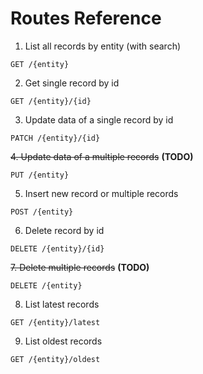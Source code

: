 # Routes Reference

1. List all records by entity (with search)

```
GET /{entity}
```

2. Get single record by id

```
GET /{entity}/{id}
```

3. Update data of a single record by id

```
PATCH /{entity}/{id}
```

~~4. Update data of a multiple records~~ **(TODO)**

```
PUT /{entity}
```

5. Insert new record or multiple records

```
POST /{entity}
```

6. Delete record by id

```
DELETE /{entity}/{id}
```

~~7. Delete multiple records~~ **(TODO)**

```
DELETE /{entity}
```

8. List latest records

```
GET /{entity}/latest
```

9. List oldest records

```
GET /{entity}/oldest
```
